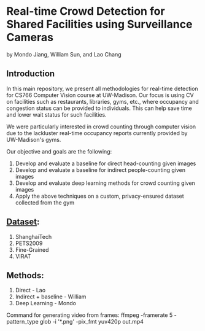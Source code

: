 # Real-time Crowd Detection for Shared Facilities using Surveillance Cameras
by Mondo Jiang, William Sun, and Lao Chang

## Introduction
In this main repository, we present all methodologies for real-time detection for CS766 Computer Vision course at UW-Madison. Our focus is using CV on facilities such as restaurants, libraries, gyms, etc., where occupancy and congestion status can be provided to individuals. This can help save time and lower wait status for such facilities.

We were particularly interested in crowd counting through computer vision due to the lackluster real-time occupancy reports currently provided by UW-Madison's gyms.

Our objective and goals are the following:
1. Develop and evaluate a baseline for direct head-counting given images  
2. Develop and evaluate a baseline for indirect people-counting given images  
3. Develop and evaluate deep learning methods for crowd counting given images  
4. Apply the above techniques on a custom, privacy-ensured dataset collected from the gym 

## [Dataset](https://drive.google.com/drive/u/2/folders/1Kvuk0fiKKyZUmWqEIRx6_jgfvQuHyO7t):
1) ShanghaiTech
2) PETS2009
3) Fine-Grained
4) VIRAT

## Methods:
1) Direct - Lao
2) Indirect + baseline - William
3) Deep Learning - Mondo

Command for generating video from frames: ffmpeg -framerate 5 -pattern_type glob -i '*.png' -pix_fmt yuv420p out.mp4

